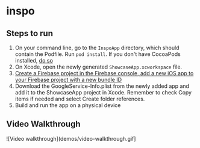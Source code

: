 # inspo

## Steps to run
1. On your command line, go to the `InspoApp` directory, which should contain the Podfile. Run `pod install`. If you don't have CocoaPods installed, [do so](https://guides.cocoapods.org/using/getting-started.html)
2. On Xcode, open the newly generated `ShowcaseApp.xcworkspace` file.
3. [Create a Firebase project in the Firebase console, add a new iOS app to your Firebase project with a new bundle ID](https://firebase.google.com/docs/ios/setup)
4. Download the GoogleService-Info.plist from the newly added app and add it to the ShowcaseApp project in Xcode. Remember to check Copy items if needed and select Create folder references.
5. Build and run the app on a physical device

## Video Walkthrough
![Video walkthrough](demos/video-walkthrough.gif]
